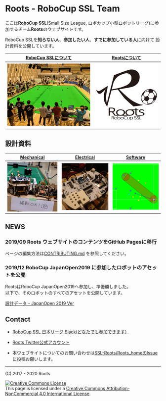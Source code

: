 # Roots - RoboCup SSL Team

ここは**RoboCup SSL**(Small Size League, ロボカップ小型ロボットリーグ)に参加するチーム**Roots**のウェブサイトです。

RoboCup SSLを**知らない人**、**参加したい人**、**すでに参加している人**に向けて
設計資料を公開しています。

|[RoboCup SSLについて](./docs/robocup_ssl/main.md)|[Rootsについて](./docs/roots_main/main.md)| 
|:---:|:---:|
|<a href="./docs/robocup_ssl/main.html"><img src="./images/robocup_ssl/robocup_ssl_jo2019.jpg" width="500px"/></a>|[![](./images/roots_logo_small.png)](./docs/roots_main/main.html)|

## 設計資料

|[Mechanical](./docs/roots_mechanical/main.md)|[Electrical](./docs/roots_electrical/main.md)|[Software](./docs/roots_software/main.md)|
|:----:|:----:|:----:|
|<a href="./docs/roots_mechanical/main.html"><img src="./images/roots_mechanical/robot_barabara.JPG" width="400px"/></a>|<a href="./docs/roots_electrical/main.html"><img src="./images/roots_electrical/roots_main_board.JPG" width="400px"/></a>|<a href="./docs/roots_software/main.html"><img src="./images/roots_software/consai2.png" width="400px"/></a>|


## NEWS

### 2019/09 Roots ウェブサイトのコンテンツをGitHub Pagesに移行

ページの編集方法は[CONTRIBUTING.md](https://github.com/SSL-Roots/Roots_home/blob/master/CONTRIBUTING.md)
を参照してください。

### 2019/12 RoboCup JapanOpen2019 に参加したロボットのアセットを公開

RootsはRoboCup JapanOpen2019へ参加し、準優勝しました。  
以下で、そのロボットのすべてのアセットを公開しています。

[設計データ - JapanOpen 2019 Ver](./docs/roots_main/robot_jo2019.md)

## Contact
- [RoboCup SSL 日本リーグ Slack(どなたでも参加できます）](https://join.slack.com/t/robocup-ssl-japan/shared_invite/enQtMzU5ODI5MzE4MzU4LWFmNWI4OGYzNjJkNGQ1NGNlOTA3ZGE4MzFkNmVkZGMyMjczMWZhODlmZDY3YjA3OWJhZDdiNGU4MGU0Y2MxMjM)

- [Roots Twitter公式アカウント](https://twitter.com/roots_ssl)

- 本ウェブサイトについてのお問い合わせは[SSL-Roots/Roots_homeのIssue](https://github.com/SSL-Roots/Roots_home/issues)に投稿お願いします。

---

(C) 2017 - 2020 Roots

<a rel="license" href="http://creativecommons.org/licenses/by-nc/4.0/"><img alt="Creative Commons License" style="border-width:0" src="https://i.creativecommons.org/l/by-nc/4.0/88x31.png" /></a><br />This page is licensed under a <a rel="license" href="http://creativecommons.org/licenses/by-nc/4.0/">Creative Commons Attribution-NonCommercial 4.0 International License</a>.
